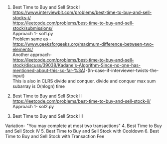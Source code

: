 1. Best Time to Buy and Sell Stock I    
https://www.interviewbit.com/problems/best-time-to-buy-and-sell-stocks-i/    
https://leetcode.com/problems/best-time-to-buy-and-sell-stock/submissions/   
Approach 1- sol1.py    
Problem same as -    
https://www.geeksforgeeks.org/maximum-difference-between-two-elements/    
Another approach-     
https://leetcode.com/problems/best-time-to-buy-and-sell-stock/discuss/39038/Kadane's-Algorithm-Since-no-one-has-mentioned-about-this-so-far-%3A)-(In-case-if-interviewer-twists-the-input)          
This is also in CLRS divide and conquer. divide and conquer max sum subarray is O(nlogn) time

2. Best Time to Buy and Sell Stock II  
https://leetcode.com/problems/best-time-to-buy-and-sell-stock-ii/
Approach 1- sol2.py  
3. Best Time to Buy and Sell Stock III

Variation-
"You may complete at most two transactions"
4. Best Time to Buy and Sell Stock IV
5. Best Time to Buy and Sell Stock with Cooldown
6. Best Time to Buy and Sell Stock with Transaction Fee
